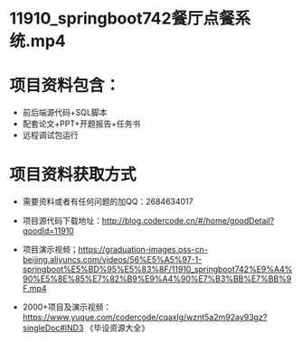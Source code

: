  # 11910_springboot742餐厅点餐系统.mp4
    
 
 # 项目资料包含：
 * 前后端源代码+SQL脚本
 * 配套论文+PPT+开题报告+任务书
 * 远程调试包运行

 # 项目资料获取方式
 * 需要资料或者有任何问题的加QQ：2684634017

 * 项目源代码下载地址：http://blog.codercode.cn/#/home/goodDetail?goodId=11910
 
 
 * 项目演示视频；https://graduation-images.oss-cn-beijing.aliyuncs.com/videos/56%E5%A5%97-1-springboot%E5%BD%95%E5%83%8F/11910_springboot742%E9%A4%90%E5%8E%85%E7%82%B9%E9%A4%90%E7%B3%BB%E7%BB%9F.mp4
 

 * 2000+项目及演示视频：https://www.yuque.com/codercode/cqaxlg/wznt5a2m92ay93gz?singleDoc#lND3 《毕设资源大全》


 
